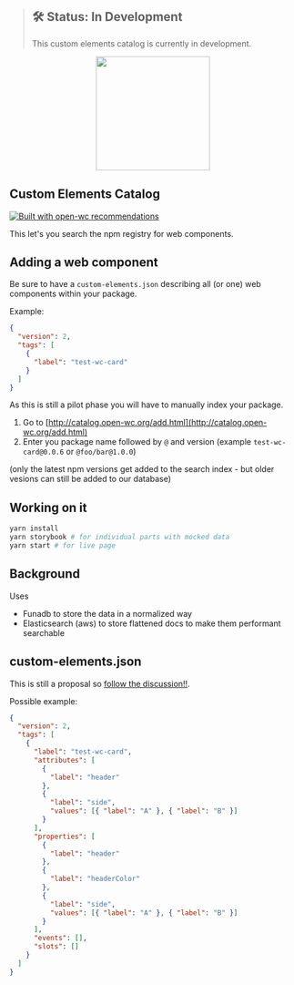 > ## 🛠 Status: In Development
>
> This custom elements catalog is currently in development.

<p align="center">
  <img width="200" src="https://open-wc.org/hero.png"></img>
</p>

## Custom Elements Catalog

[![Built with open-wc recommendations](https://img.shields.io/badge/built%20with-open--wc-blue.svg)](https://github.com/open-wc)

This let's you search the npm registry for web components.

## Adding a web component

Be sure to have a `custom-elements.json` describing all (or one) web components within your package.

Example:

```json
{
  "version": 2,
  "tags": [
    {
      "label": "test-wc-card"
    }
  ]
}
```

As this is still a pilot phase you will have to manually index your package.

1. Go to [http://catalog.open-wc.org/add.html](http://catalog.open-wc.org/add.html)
2. Enter you package name followed by `@` and version (example `test-wc-card@0.0.6` or `@foo/bar@1.0.0`)

(only the latest npm versions get added to the search index - but older vesions can still be added to our database)

## Working on it

```bash
yarn install
yarn storybook # for individual parts with mocked data
yarn start # for live page
```

## Background

Uses

- Funadb to store the data in a normalized way
- Elasticsearch (aws) to store flattened docs to make them performant searchable

## custom-elements.json

This is still a proposal so [follow the discussion!!](https://github.com/w3c/webcomponents/issues/776).

Possible example:

```json
{
  "version": 2,
  "tags": [
    {
      "label": "test-wc-card",
      "attributes": [
        {
          "label": "header"
        },
        {
          "label": "side",
          "values": [{ "label": "A" }, { "label": "B" }]
        }
      ],
      "properties": [
        {
          "label": "header"
        },
        {
          "label": "headerColor"
        },
        {
          "label": "side",
          "values": [{ "label": "A" }, { "label": "B" }]
        }
      ],
      "events": [],
      "slots": []
    }
  ]
}
```
